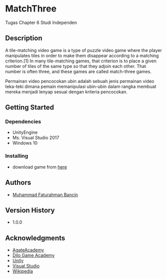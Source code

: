# MatchThree
Tugas Chapter 6 Studi Independen

## Description
A tile-matching video game is a type of puzzle video game where the player manipulates tiles in order to make them disappear according to a matching criterion.[1] In many tile-matching games, that criterion is to place a given number of tiles of the same type so that they adjoin each other. That number is often three, and these games are called match-three games.

Permainan video pencocokan ubin adalah sebuah jenis permainan video teka-teki dimana pemain memanipulasi ubin-ubin dalam rangka membuat mereka menjadi lenyap sesuai dengan kriteria pencocokan.

## Getting Started

### Dependencies
* UnityEngine
* Ms. Visual Studio 2017
* Windows 10

### Installing
* download game from [here](https://github.com/Fathursyafeei/MatchThree/releases/download/1.0.0/build-Match.Three.zip)


## Authors
* [Muhammad Faturahman Bancin](https://www.instagram.com/art.of.fatur)

## Version History
* 1.0.0
    
## Acknowledgments
* [AgateAcademy](https://agate.id/career/agate-academy-students)
* [Dilo Game Academy](https://academy.dilo.id/)
* [Unity](https://unity.com/)
* [Visual Studio](https://visualstudio.microsoft.com/)
* [Wikipedia](https://en.wikipedia.org/wiki/Tile-matching_video_game)
